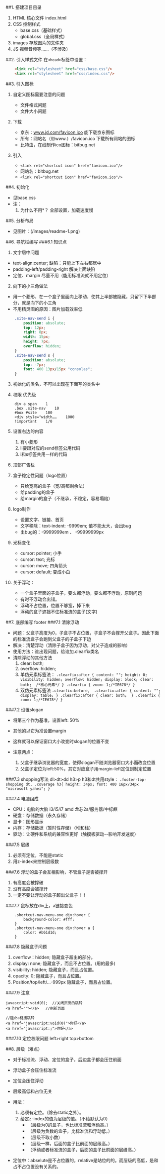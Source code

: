 ##1. 搭建项目目录
1. HTML    核心文件    index.html
2. CSS    控制样式
    - base.css（基础样式）
    - global.css（全局样式）
3. images    存放图片的文件夹
4. JS    视频音频等……（不涉及）

##2. 引入样式文件
在`<head>`标签中设置：
```html
    <link rel="stylesheet" href="css/base.css"/>
    <link rel="stylesheet" href="css/index.css"/>
```

##3. 引入图标
1. 自定义图标需要注意的问题
    - 文件格式问题
    - 文件大小问题

1. 下载
    - 京东：www.jd.com/favicon.ico     能下载京东图标
    - 所有：网站名（带www.）/favicon.ico    下载所有网站的图标
    - 比特虫，在线制作ico图标：bitbug.net
    
2. 引入
    - `<link rel="shortcut icon" href="favicon.ico"/>`
    - 网站名：bitbug.net
    - `<link rel="shortcut icon" href="favicon.ico"/>`

##4. 初始化
- 见base.css
- 注：
    1. 为什么不用*？  全部设置，加载速度慢

##5. 分析布局
- 见图片：(/images/readme-1.png)

##6. 导航栏编写
###6.1 知识点
1. 文字居中问题
- text-align:center;  缺陷：只能上下左右都居中
- padding-left/padding-right  解决上面缺陷
- 定位、margin  尽量不用（能用标准流就不用定位）

2. 向下的小三角做法
- 用一个菱形，在一个盒子里面向上移动，使其上半部被隐藏，只留下下半部分，就是向下的小三角
- 不用精灵图的原因：图片加载效率低
```css
    .site-nav-send i {
        position: absolute;
        top: 12px;
        right: 8px;
        width: 15px;
        height: 7px;
        overflow: hidden;
    }
    .site-nav-send s {
        position: absolute;
        top: -7px;
        font: 400 13px/15px "consolas";
    }
```
3. 初始化的类名，不可以出现在下面写的类名中

4. 权限 优先级
```
    div a span    1
    .box .site-nav    10
    #box #site    100
    <div style="width……    1000
    !important    1/0
```

5. 设置右边的内容
    1. 有小菱形
    2. li要跟对应的send标签公用代码
    3. i和s标签共用一样的代码

6. 顶部广告栏


7. 盒子稳定性问题（logo位置）
    - 只给宽高的盒子（宽/高都剩余法）
    - 给padding的盒子
    - 给margin的盒子（不继承，不稳定，容易塌陷）

8. logo制作
    - 设置文字、链接、首页
    - 文字移除：text-indent: -9999em;  值不能太大，会出bug
    - 出bug的：-9999999em  、 -99999999px
    
9. 光标变化
    - cursor: pointer;  小手
    - cursor: text;  光标
    - cursor: move;  四角箭头
    - cursor: default;  变成小白

10. 关于浮动：
    - 一个盒子里面的子盒子，要么都浮动，要么都不浮动，原则问题
    - 有时不浮动会出错。
    - 浮动不占位置，位置不够宽，掉下来
    - 浮动的盒子遮挡不住标准流的盒子(文字)

##7. 底部编写 footer
###7.1 清除浮动
- 问题：父盒子高度为0，子盒子不占位置，子盒子不会撑开父盒子。因此下面的标准流盒子会跑到父盒子的子盒子下边
- 解决：清楚浮动（清除子盒子因为浮动，对父子造成的影响）
- 使用方法：谁出现问题，给谁加.clearfix类名
- 清除浮动的其他方法
    1. clear: both;
    2. overflow: hidden;
    3. 单伪元素标签法：
        `.clearfix:after {
            content: "";
            height: 0;
            visibility: hidden;
            overflow: hidden;
            display: block;
            clear: both;  /*核心元素*/
        }
        .clearfix {
            zoom: 1;/*IE678*/
        }`
    4. 双伪元素标签法
        `.clearfix:before,  .clearfix:after {
            content: "";
            display: table;
        }
        .clearfix:after {
            clear: both; 
        }
        .clearfix {
            zoom: 1;/*IE678*/
        }`

###7.2 设置slogan
- 将第三个作为基准，设置left: 50%
- 其他的以它为准设置margin
- 这样就可以保证窗口大小改变时slogan的位置不变

- 注意两点：
    1. 父盒子继承浏览器的宽度，使得slogan不随浏览器窗口大小而改变位置
    2. 父盒子定位为left:50%，其它对应盒子用margin-left定位到制定位置

###7.3 shopping写法
dl>dt>dd
h3>p
h3和dt共用style：
    ```.footer-top-shopping dt,
       .coverage h3{
           height: 34px;
           font: 400 16px/34px "microsoft yahei";
       }
    ```

###7.4 电脑组成
- CPU：电脑的大脑   i3/i5/i7  amd  龙芯2s/服务器/中标麒
- 硬盘：存储数据（永久存储）
- 显卡：图形显示
- 内存：存储数据（暂时性存储）（堆和栈）
- 驱动：让硬件和系统的兼容性更好（触摸板驱动--影响开发速度）

###7.5 层级
1. 必须有定位，不能是static
2. 用z-index来控制层级数

###7.6 浮动的盒子会互相影响，不管盒子是否被撑开
1. 有高度会被撑破
2. 没有高度会被撑开
3. 一定不要让浮动的盒子超出父盒子！！

###7.7 鼠标放在div上，a链接变色
```
    .shortcut-nav-menu-one div:hover {
        background-color: #fff;
    }
    .shortcut-nav-menu-one div:hover a {
        color: #b61d1d;
    }
```

###7.8 隐藏盒子问题
1. overflow：hidden;	    隐藏盒子超出的部分。
2. display: none;    隐藏盒子，而且不占位置。(用的最多)
3. visibility: hidden;    隐藏盒子，而且占位置。
4. opacity: 0;    隐藏盒子，而且占位置。
5. Position/top/left/...-999px    隐藏盒子，而且占位置。

###7.9 注意

```
javascript:void(0);  //关闭页面的跳转
<a href=""></a>   //刷新页面
```
```
//阻止a链接跳转
<a href="javascript:void(0)">你好</a>
<a href="javascript:;">你好</a>
```

###7.10 定位权限问题
left>right
top>bottom

##8. 层级（难点）
- 对于标准流、浮动、定位的盒子，后边盒子都会压住前面
- 浮动盒子会压住标准流
- 定位会压住浮动
- 层级高低和占位无关
- 用法：
    1. 必须有定位。（除去static之外）。
    2. 给定z-index的值为层级的值。（不给默认为0）
        - （层级为0的盒子，也比标准流和浮动高。）
        - （层级为负数的盒子，比标准流和浮动低。）
        - （层级不取小数）
        - （层级一样，后面的盒子比前面的层级高。）
        - （浮动或者标准流的盒子，后面的盒子比前面的层级高。）

- 定位中：abselute是不占位置的，relative是站位的的。而层级的高低，是和占不占位置没有关系的。

